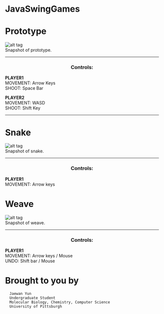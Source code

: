 # JavaSwingGames

# Prototype

![alt tag](https://github.com/jaewany/Game/blob/master/pics/2.png)
<br>
Snapshot of prototype.
<br>

<body>
  <center>
  <hr />
    <h3>Controls:</h3>
  </center>
  
  <b>PLAYER1</b>
  <br />
  MOVEMENT:
  Arrow Keys
  <br />
  SHOOT:
  Space Bar
  <p />  
  
  <b>PLAYER2</b>
  <br />
  MOVEMENT:
  WASD
  <br />
  SHOOT:
  Shift Key
  <hr />
</body>


# Snake

![alt tag](https://github.com/jaewany/Game/blob/master/pics/4.png)
<br>
Snapshot of snake.
<br>

<body>
  <center>
  <hr />
    <h3>Controls:</h3>
  </center>
  
  <b>PLAYER1</b>
  <br />
  MOVEMENT:
  Arrow keys
  <br />
  <p />  
</body>


# Weave

![alt tag](https://github.com/jaewany/Game/blob/master/pics/6.png)
<br>
Snapshot of weave.
<br>

<body>
  <center>
  <hr />
    <h3>Controls:</h3>
  </center>
  
  <b>PLAYER1</b>
  <br />
  MOVEMENT:
  Arrow keys / Mouse
  <br />
  UNDO:
  Shift bar / Mouse
  <br />
  <p />  
</body>


# Brought to you by
      Jaewan Yun
      Undergraduate Student
      Molecular Biology, Chemistry, Computer Science
      University of Pittsburgh
